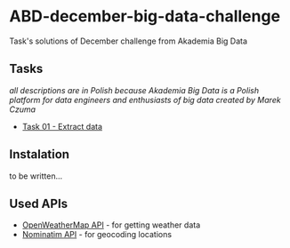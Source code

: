 # ABD-december-big-data-challenge
Task's solutions of December challenge from Akademia Big Data

## Tasks
*all descriptions are in Polish because Akademia Big Data is a Polish platform for data engineers and enthusiasts of big data created by Marek Czuma*

- [Task 01 - Extract data](tasks/task_01.md)

## Instalation

to be written...

## Used APIs
- [OpenWeatherMap API](https://openweathermap.org/api) - for getting weather data
- [Nominatim API](https://nominatim.org/release-docs/latest/api/Overview/) - for geocoding locations
